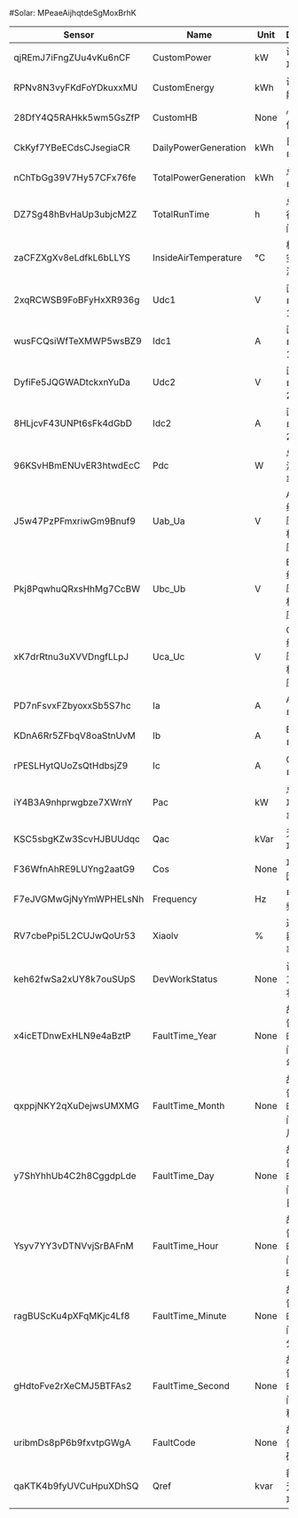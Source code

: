 #Solar: MPeaeAijhqtdeSgMoxBrhK

| Sensor                 | Name                 | Unit | Desc          | DisplayType |
| ---------------------- | -------------------- | ---- | ------------- | ----------- |
|qjREmJ7iFngZUu4vKu6nCF|CustomPower|kW|设备功率|num|
|RPNv8N3vyFKdFoYDkuxxMU|CustomEnergy|kWh|设备能量|num|
|28DfY4Q5RAHkk5wm5GsZfP|CustomHB|None|心跳信号|num|
|CkKyf7YBeECdsCJsegiaCR|DailyPowerGeneration|kWh|日发电量|line|
|nChTbGg39V7Hy57CFx76fe|TotalPowerGeneration|kWh|总发电量|line|
|DZ7Sg48hBvHaUp3ubjcM2Z|TotalRunTime|h|总运行时间|num|
|zaCFZXgXv8eLdfkL6bLLYS|InsideAirTemperature|℃|机内空气温度|line|
|2xqRCWSB9FoBFyHxXR936g|Udc1|V|直流电压1|num|
|wusFCQsiWfTeXMWP5wsBZ9|Idc1|A|直流电流1|num|
|DyfiFe5JQGWADtckxnYuDa|Udc2|V|直流电压2|num|
|8HLjcvF43UNPt6sFk4dGbD|Idc2|A|直流电流2|num|
|96KSvHBmENUvER3htwdEcC|Pdc|W|总直流功率|num|
|J5w47PzPFmxriwGm9Bnuf9|Uab_Ua|V|A-B 线电压/A 相电压|num|
|Pkj8PqwhuQRxsHhMg7CcBW|Ubc_Ub|V|B-C 线电压/B 相电压|num|
|xK7drRtnu3uXVVDngfLLpJ|Uca_Uc|V|C-A 线电压/C 相电压|num|
|PD7nFsvxFZbyoxxSb5S7hc|Ia|A|A 相电流|num|
|KDnA6Rr5ZFbqV8oaStnUvM|Ib|A|B 相电流|num|
|rPESLHytQUoZsQtHdbsjZ9|Ic|A|C 相电流|num|
|iY4B3A9nhprwgbze7XWrnY|Pac|kW|总有功功率|num|
|KSC5sbgKZw3ScvHJBUUdqc|Qac|kVar|无功功率|num|
|F36WfnAhRE9LUYng2aatG9|Cos|None|功率因数|num|
|F7eJVGMwGjNyYmWPHELsNh|Frequency|Hz|电网频率|num|
|RV7cbePpi5L2CUJwQoUr53|Xiaolv|%|逆变器效率|num|
|keh62fwSa2xUY8k7ouSUpS|DevWorkStatus|None|设备工作状态|num|
|x4icETDnwExHLN9e4aBztP|FaultTime_Year|None|故障告警时间：年|num|
|qxppjNKY2qXuDejwsUMXMG|FaultTime_Month|None|故障告警时间：月|num|
|y7ShYhhUb4C2h8CggdpLde|FaultTime_Day|None|故障告警时间：日|num|
|Ysyv7YY3vDTNVvjSrBAFnM|FaultTime_Hour|None|故障告警时间：时|num|
|ragBUScKu4pXFqMKjc4Lf8|FaultTime_Minute|None|故障告警时间：分|num|
|gHdtoFve2rXeCMJ5BTFAs2|FaultTime_Second|None|故障告警时间：秒|num|
|uribmDs8pP6b9fxvtpGWgA|FaultCode|None|故障告警码|num|
|qaKTK4b9fyUVCuHpuXDhSQ|Qref|kvar|额定无功功率|num|